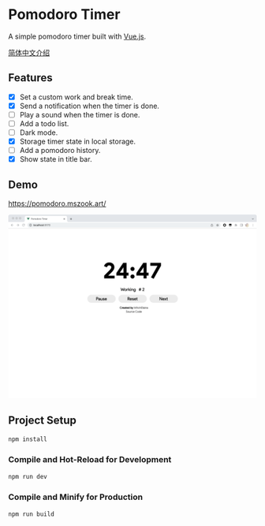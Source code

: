 # Pomodoro Timer

A simple pomodoro timer built with [Vue.js](https://vuejs.org/).

[简体中文介绍](./README-zh_CN.md)

## Features

- [x] Set a custom work and break time.
- [x] Send a notification when the timer is done.
- [ ] Play a sound when the timer is done.
- [ ] Add a todo list.
- [ ] Dark mode.
- [x] Storage timer state in local storage.
- [ ] Add a pomodoro history.
- [x] Show state in title bar.

## Demo

https://pomodoro.mszook.art/

![preview](./img/prev.png)

## Project Setup

```sh
npm install
```

### Compile and Hot-Reload for Development

```sh
npm run dev
```

### Compile and Minify for Production

```sh
npm run build
```
